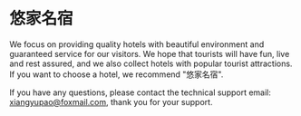 # 悠家名宿

We focus on providing quality hotels with beautiful environment and guaranteed service for our visitors. We hope that tourists will have fun, live and rest assured, and we also collect hotels with popular tourist attractions. If you want to choose a hotel, we recommend "悠家名宿".

If you have any questions, please contact the technical support email: xiangyupao@foxmail.com, thank you for your support.
